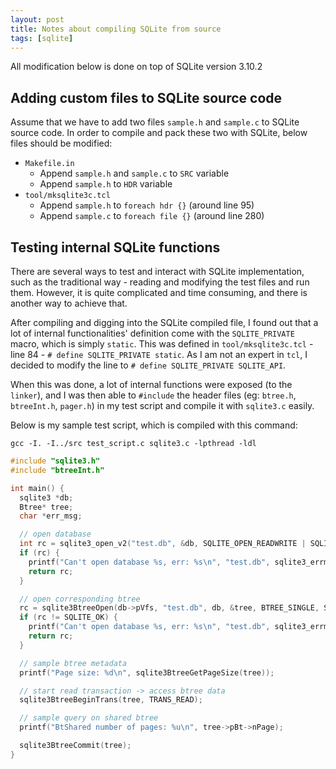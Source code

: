```yaml
---
layout: post
title: Notes about compiling SQLite from source
tags: [sqlite]
---
```


All modification below is done on top of SQLite version 3.10.2

## Adding custom files to SQLite source code

Assume that we have to add two files `sample.h` and `sample.c` to SQLite source code. In order to compile and pack these two with SQLite, below files should be modified:

- `Makefile.in`
  - Append `sample.h` and `sample.c` to `SRC` variable
  - Append `sample.h` to `HDR` variable
- `tool/mksqlite3c.tcl`
  - Append `sample.h` to `foreach hdr {}` (around line 95)
  - Append `sample.c` to `foreach file {}` (around line 280)

## Testing internal SQLite functions

There are several ways to test and interact with SQLite implementation, such as the traditional way - reading and modifying the test files and run them. However, it is quite complicated and time consuming, and there is another way to achieve that.

After compiling and digging into the SQLite compiled file, I found out that a lot of internal functionalities' definition come with the `SQLITE_PRIVATE` macro, which is simply `static`. This was defined in `tool/mksqlite3c.tcl` - line 84 - `# define SQLITE_PRIVATE static`. As I am not an expert in `tcl`, I decided to modify the line to `# define SQLITE_PRIVATE SQLITE_API`.

When this was done, a lot of internal functions were exposed (to the `linker`), and I was then able to `#include` the header files (eg: `btree.h`, `btreeInt.h`, `pager.h`) in my test script and compile it with `sqlite3.c` easily.

Below is my sample test script, which is compiled with this command:

```shell
gcc -I. -I../src test_script.c sqlite3.c -lpthread -ldl
```

```c
#include "sqlite3.h"
#include "btreeInt.h"

int main() {
  sqlite3 *db;
  Btree* tree;
  char *err_msg;

  // open database
  int rc = sqlite3_open_v2("test.db", &db, SQLITE_OPEN_READWRITE | SQLITE_OPEN_CREATE, NULL);
  if (rc) {
    printf("Can't open database %s, err: %s\n", "test.db", sqlite3_errmsg(db));
    return rc;
  }

  // open corresponding btree
  rc = sqlite3BtreeOpen(db->pVfs, "test.db", db, &tree, BTREE_SINGLE, SQLITE_ACCESS_READ);
  if (rc != SQLITE_OK) {
    printf("Can't open database %s, err: %s\n", "test.db", sqlite3_errmsg(db));
    return rc;
  }

  // sample btree metadata
  printf("Page size: %d\n", sqlite3BtreeGetPageSize(tree));

  // start read transaction -> access btree data
  sqlite3BtreeBeginTrans(tree, TRANS_READ);

  // sample query on shared btree
  printf("BtShared number of pages: %u\n", tree->pBt->nPage);

  sqlite3BtreeCommit(tree);
}
```